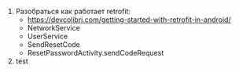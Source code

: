 1) Разобраться как работает retrofit:
	* https://devcolibri.com/getting-started-with-retrofit-in-android/
	* NetworkService
	* UserService
	* SendResetCode
	* ResetPasswordActivity.sendCodeRequest
2) test